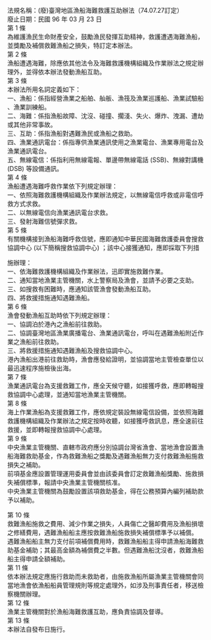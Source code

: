 法規名稱：(廢)臺灣地區漁船海難救護互助辦法（74.07.27訂定）  
廢止日期：民國 96 年 03 月 23 日  
第 1 條  
為維護漁民生命財產安全，鼓勵漁民發揮互助精神，救護遭遇海難漁船，  
並獎勵及補償救難漁船之損失，特訂定本辦法。  
第 2 條  
漁船遭遇海難，除應依其他法令及海難救護機構組織及作業辦法之規定辦  
理外，並得依本辦法發動漁船互助。  
第 3 條  
本辦法所用名詞定義如下：  
一、漁船：係指經營漁業之船舶、舢舨、漁筏及漁業巡護船、漁業試驗船  
、漁業訓練船。  
二、海難：係指漁船故障、沈沒、碰撞、擱淺、失火、爆炸、洩漏、遭劫  
或其他非常事故。  
三、互助：係指漁船對遇難漁民或漁船之救助。  
四、漁業通訊電台：係指專供漁業通訊使用之漁業電台、漁業專用電台及  
漁業通訊電台。  
五、無線電信：係指利用無線電報、單邊帶無線電話 (SSB)、無線對講機  
(DSB) 等設備通訊。  
第 4 條  
漁船遭遇海難呼救作業依下列規定辦理：  
一、依照海難救護機構組織及作業辦法規定，以無線電信呼救或非電信呼  
救方式求救。  
二、以無線電信向漁業通訊電台求救。  
三、發射海難信號彈求救。  
第 5 條  
有關機構接到漁船海難呼救信號，應即通知中華民國海難救護委員會搜救  
協調中心 (以下簡稱搜救協調中心) ；該中心接獲通知，應即採取下列措  


施辦理：  
一、依海難救護機構組織及作業辦法，迅即實施救難作業。  
二、通知當地漁業主管機關，水上警察局及漁會，並請予必要之支助。  
三、如搜救有困難時，應通知該管漁會發動漁船互助。  
四、將救援措施通知遇難漁船。  
第 6 條  
漁會發動漁船互助時依下列規定辦理：  
一、協調泊於港內之漁船前往救助。  
二、協調臺灣地區漁業廣播電台、漁業通訊電台，呼叫在遇難漁船附近作  
業之漁船前往救助。  
三、將救援措施通知遇難漁船及搜救協調中心。  
港內漁船出港前往救助時，漁會應發給證明，並協調當地主管檢查單位以  
最迅速程序施檢後出海。  
第 7 條  
漁業通訊電台為支援救難工作，應全天候守聽，如接獲呼救，應即轉報搜  
救協調中心處理，並通知當地漁業主管機關。  
第 8 條  
海上作業漁船為支援救難工作，應依規定裝設無線電信設備，並依照海難  
救護機構組織及作業辦法之規定按時收聽，如接獲呼救訊息，應全速前往  
救援，並即轉報搜救協調中心處理。  
第 9 條  
中央漁業主管機關、直轄市政府應分別協調台灣省漁會、當地漁會設置漁  
船海難救助基金，作為救難漁船之獎勵及遇難漁船無力支付救難漁船施救  
損失之補助。  
前項基金應設置管理運用委員會並由該委員會訂定救難漁船獎勵、施救損  
失補償標準，報請中央漁業主管機關核准。  
中央漁業主管機關為鼓勵設置該項救助基金，得在公務預算內編列補助款  
予以補助。  


第 10 條  
救難漁船施救之費用、減少作業之損失，人員傷亡之醫卹費用及漁船損壞  
之修繕費用，遇難漁船船主應按救難漁船施救損失補償標準予以補償。  
遇難漁船船主無力支付前項補償費用時，救難漁船船主得申請漁船海難救  
助基金補助；其最高金額為補償費之半數。但遇難漁船沈沒者，救難漁船  
船主得申請全額補助。  
第 11 條  
依本辦法規定應施行救助而未救助者，由施救漁船所屬漁業主管機關會同  
當地漁會依漁船船員管理規則等規定處理外，如涉及刑事責任者，移送檢  
察機關辦理。  
第 12 條  
漁業主管機關對於漁船海難救護互助，應負責協調及督導。  
第 13 條  
本辦法自發布日施行。  


